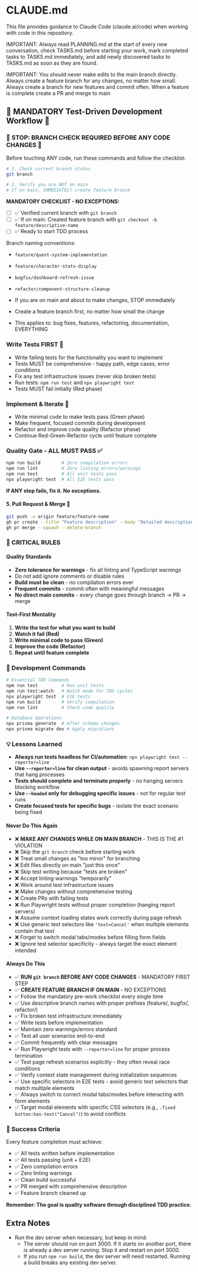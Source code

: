 # CLAUDE.md

This file provides guidance to Claude Code (claude.ai/code) when working with
code in this repository.

IMPORTANT: Always read PLANNING.md at the start of every new conversation, check
TASKS.md before starting your work, mark completed tasks to TASKS.md
immediately, and add newly discovered tasks to TASKS.md as soon as they are
found.

IMPORTANT: You should never make edits to the main branch directly. Always
create a feature branch for any changes, no matter how small. Always create a
branch for new features and commit often. When a feature is complete create a PR
and merge to main

## 🚨 MANDATORY Test-Driven Development Workflow 🚨

### 🛑 **STOP: BRANCH CHECK REQUIRED BEFORE ANY CODE CHANGES** 🛑

Before touching ANY code, run these commands and follow the checklist:

```bash
# 1. Check current branch status
git branch

# 2. Verify you are NOT on main
# If on main, IMMEDIATELY create feature branch
```

**MANDATORY CHECKLIST - NO EXCEPTIONS:**

- [ ] ✅ Verified current branch with `git branch`
- [ ] ✅ If on main: Created feature branch with
      `git checkout -b feature/descriptive-name`
- [ ] ✅ Ready to start TDD process

Branch naming conventions:

- `feature/quest-system-implementation`
- `feature/character-stats-display`
- `bugfix/dashboard-refresh-issue`
- `refactor/component-structure-cleanup`

- If you are on main and about to make changes, STOP immediately
- Create a feature branch first, no matter how small the change
- This applies to: bug fixes, features, refactoring, documentation, EVERYTHING

### **Write Tests FIRST** 🧪

- Write failing tests for the functionality you want to implement
- Tests MUST be comprehensive - happy path, edge cases, error conditions
- Fix any test infrastructure issues (never skip broken tests)
- Run tests: `npm run test` and `npx playwright test`
- Tests MUST fail initially (Red phase)

### **Implement & Iterate** 🔄

- Write minimal code to make tests pass (Green phase)
- Make frequent, focused commits during development
- Refactor and improve code quality (Refactor phase)
- Continue Red-Green-Refactor cycle until feature complete

### **Quality Gate - ALL MUST PASS** ✅

```bash
npm run build        # Zero compilation errors
npm run lint         # Zero linting errors/warnings
npm run test         # All unit tests pass
npx playwright test  # All E2E tests pass
```

**If ANY step fails, fix it. No exceptions.**

#### 5. **Pull Request & Merge** 🚀

```bash
git push -u origin feature/feature-name
gh pr create --title "Feature description" --body "Detailed description"
gh pr merge --squash --delete-branch
```

### 🚨 CRITICAL RULES

#### Quality Standards

- **Zero tolerance for warnings** - fix all linting and TypeScript warnings
- Do not add ignore comments or disable rules
- **Build must be clean** - no compilation errors ever
- **Frequent commits** - commit often with meaningful messages
- **No direct main commits** - every change goes through branch → PR → merge

#### Test-First Mentality

1. **Write the test for what you want to build**
2. **Watch it fail (Red)**
3. **Write minimal code to pass (Green)**
4. **Improve the code (Refactor)**
5. **Repeat until feature complete**

### 🔧 Development Commands

```bash
# Essential TDD Commands
npm run test         # Run unit tests
npm run test:watch   # Watch mode for TDD cycles
npx playwright test  # E2E tests
npm run build        # Verify compilation
npm run lint         # Check code quality

# Database Operations
npx prisma generate  # After schema changes
npx prisma migrate dev # Apply migrations
```

### 💡 Lessons Learned

- **Always run tests headless for CI/automation**:
  `npx playwright test --reporter=line`
- **Use `--reporter=line` for clean output** - avoids spawning report servers
  that hang processes
- **Tests should complete and terminate properly** - no hanging servers blocking
  workflow
- **Use `--headed` only for debugging specific issues** - not for regular test
  runs
- **Create focused tests for specific bugs** - isolate the exact scenario being
  fixed

#### Never Do This Again

- ❌ **MAKE ANY CHANGES WHILE ON MAIN BRANCH** - THIS IS THE #1 VIOLATION
- ❌ Skip the `git branch` check before starting work
- ❌ Treat small changes as "too minor" for branching
- ❌ Edit files directly on main "just this once"
- ❌ Skip test writing because "tests are broken"
- ❌ Accept linting warnings "temporarily"
- ❌ Work around test infrastructure issues
- ❌ Make changes without comprehensive testing
- ❌ Create PRs with failing tests
- ❌ Run Playwright tests without proper completion (hanging report servers)
- ❌ Assume context loading states work correctly during page refresh
- ❌ Use generic text selectors like `'text=Cancel'` when multiple elements
  contain that text
- ❌ Forget to switch modal tabs/modes before filling form fields
- ❌ Ignore test selector specificity - always target the exact element intended

#### Always Do This

- ✅ **RUN `git branch` BEFORE ANY CODE CHANGES** - MANDATORY FIRST STEP
- ✅ **CREATE FEATURE BRANCH IF ON MAIN** - NO EXCEPTIONS
- ✅ Follow the mandatory pre-work checklist every single time
- ✅ Use descriptive branch names with proper prefixes (feature/, bugfix/,
  refactor/)
- ✅ Fix broken test infrastructure immediately
- ✅ Write tests before implementation
- ✅ Maintain zero warnings/errors standard
- ✅ Test all user scenarios end-to-end
- ✅ Commit frequently with clear messages
- ✅ Run Playwright tests with `--reporter=line` for proper process termination
- ✅ Test page refresh scenarios explicitly - they often reveal race conditions
- ✅ Verify context state management during initialization sequences
- ✅ Use specific selectors in E2E tests - avoid generic text selectors that
  match multiple elements
- ✅ Always switch to correct modal tabs/modes before interacting with form
  elements
- ✅ Target modal elements with specific CSS selectors (e.g.,
  `.fixed button:has-text("Cancel")`) to avoid conflicts

### 🎯 Success Criteria

Every feature completion must achieve:

- ✅ All tests written before implementation
- ✅ All tests passing (unit + E2E)
- ✅ Zero compilation errors
- ✅ Zero linting warnings
- ✅ Clean build successful
- ✅ PR merged with comprehensive description
- ✅ Feature branch cleaned up

**Remember: The goal is quality software through disciplined TDD practice.**

## Extra Notes

- Run the dev server when necessary, but keep in mind:
  - The server should run on port 3000. If it starts on another port, there is
    already a dev server running. Stop it and restart on port 3000.
  - If you run `npm run build`, the dev server will need restarted. Running a
    build breaks any existing dev server.
